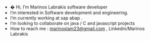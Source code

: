 - � Hi, I’m Marinos Labrakis software developer
-  I’m interested in Software development and engineering.
-  I’m currently working at sap abap .
-  I’m looking to collaborate on java / C and javascript projects
-  How to reach me : marinoslam23@gmail.com , Linkedin/Marinos Labrakis

<!---
Fexios/Fexios is a ✨ special ✨ repository because its `README.md` (this file) appears on your GitHub profile.
You can click the Preview link to take a look at your changes.
--->
